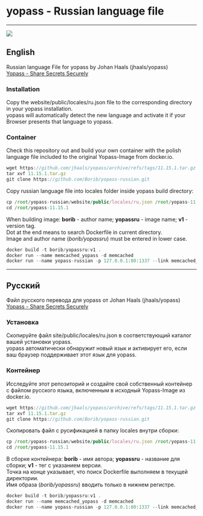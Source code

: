 # yopass - Russian language file
<hr style="border-width: 3px;">
<image src="https://github.com/Borib/yopass-russian/assets/20231743/6c449e90-937c-419f-9015-2083f19f461d">

## English
Russian language File for yopass by Johan Haals (jhaals/yopass)<br>
<a href="https://github.com/jhaals/yopass">Yopass - Share Secrets Securely</a>

### Installation
Copy the website/public/locales/ru.json file to the corresponding directory in your yopass installation.<br>
yopass will automatically detect the new language and activate it if your Browser presents that language to yopass.

### Container
Check this repository out and build your own container with the polish language file included to the original Yopass-Image from docker.io.
```javascript copy
wget https://github.com/jhaals/yopass/archive/refs/tags/11.15.1.tar.gz
tar xvf 11.15.1.tar.gz
git clone https://github.com/Borib/yopass-russian.git
```
Copy russian language file into locales folder inside yopass build directory:
```javascript copy
cp /root/yopass-russian/website/public/locales/ru.json /root/yopass-11.15.1/website/public/locales/
cd /root/yopass-11.15.1
```
When building image: <b>borib</b> - author name; <b>yopassru</b> - image name; <b>v1</b> - version tag.<br>
Dot at the end means to search Dockerfile in current directory.<br>
Image and author name (<i>borib/yopassru</i>) must be entered in lower case.
```javascript copy
docker build -t borib/yopassru:v1 .
docker run --name memcached_yopass -d memcached
docker run --name yopass-russian -p 127.0.0.1:80:1337 --link memcached_yopass:memcached -d borib/yopassru:v1 --memcached=memcached:11211
```
<hr style="border-width: 3px;">

## Русский
Файл русского перевода для yopass от Johan Haals (jhaals/yopass)<br>
<a href="https://github.com/jhaals/yopass">Yopass - Share Secrets Securely</a>

### Установка
Скопируйте файл site/public/locales/ru.json в соответствующий каталог вашей установки yopass.<br>
yopass автоматически обнаружит новый язык и активирует его, если ваш браузер поддерживает этот язык для yopass.

### Контейнер
Исследуйте этот репозиторий и создайте свой собственный контейнер с файлом русского языка, включенным в исходный Yopass-Image из docker.io.
```javascript copy
wget https://github.com/jhaals/yopass/archive/refs/tags/11.15.1.tar.gz
tar xvf 11.15.1.tar.gz
git clone https://github.com/Borib/yopass-russian.git
```
Cкопировать файл с русификацией в папку locales внутри сборки:
```javascript copy
cp /root/yopass-russian/website/public/locales/ru.json /root/yopass-11.15.1/website/public/locales/
cd /root/yopass-11.15.1
```
В сборке контейнера: <b>borib</b> - имя автора; <b>yopassru</b> - название для сборки; <b>v1</b> - тег с указанием версии.<br>
Точка на конце указывает, что поиск Dockerfile выполняем в текущей директории.<br>
Имя образа (<i>borib/yopassru</i>) вводить только в нижнем регистре.
```javascript copy
docker build -t borib/yopassru:v1 .
docker run --name memcached_yopass -d memcached
docker run --name yopass-russian -p 127.0.0.1:80:1337 --link memcached_yopass:memcached -d borib/yopassru:v1 --memcached=memcached:11211
```
